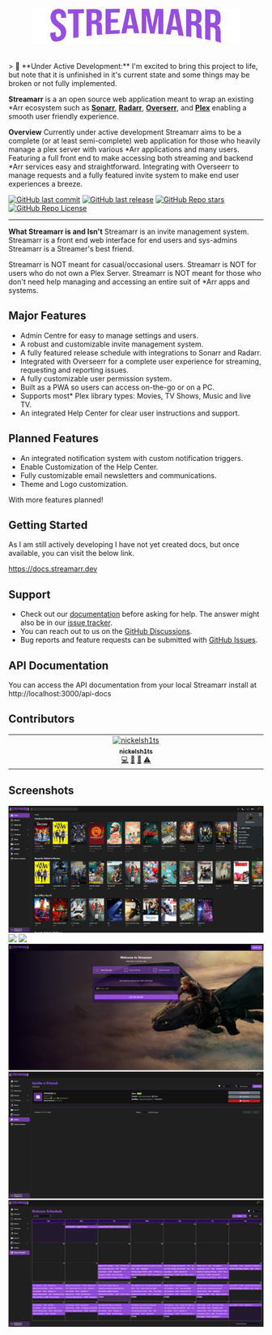 <p align="center">
<img src="./public/logo_full.png" alt="Streamarr" style="margin: 20px 0;">
</p>
> 🚧 **Under Active Development:** I'm excited to bring this project to life, but note that it is unfinished in it's current state and some things may be broken or not fully implemented.

**Streamarr** is a an open source web application meant to wrap an existing \*Arr ecosystem such as **[Sonarr](https://sonarr.tv/)**, **[Radarr](https://radarr.video/)**, **[Overserr](https://overseerr.dev/)**, and **[Plex](https://www.plex.tv/)** enabling a smooth user friendly experience.

**Overview**
Currently under active development Streamarr aims to be a complete (or at least semi-complete) web application for those who heavily manage a plex server with various *Arr applications and many users. Featuring a full front end to make accessing both streaming and backend *Arr services easy and straightforward. Integrating with Overseerr to manage requests and a fully featured invite system to make end user experiences a breeze.

[![GitHub last commit](https://img.shields.io/github/release-date/nickelsh1ts/streamarr?style=for-the-badge&logo=github)](https://github.com/nickelsh1ts/streamarr)
[![GitHub last release](https://img.shields.io/github/v/release/nickelsh1ts/streamarr?style=for-the-badge&logo=github)](https://github.com/nickelsh1ts/streamarr)
[![GitHub Repo stars](https://img.shields.io/github/stars/nickelsh1ts/streamarr?style=for-the-badge&logo=github)](https://github.com/nickelsh1ts/streamarr)
[![GitHub Repo License](https://img.shields.io/github/license/nickelsh1ts/streamarr?style=for-the-badge&logo=github)](https://github.com/nickelsh1ts/streamarr/blob/develop/LICENSE)

---

**What Streamarr is and Isn't**
Streamarr is an invite management system.
Streamarr is a front end web interface for end users and sys-admins
Streamarr is a Streamer's best friend.

Streamarr is NOT meant for casual/occasional users.
Streamarr is NOT for users who do not own a Plex Server.
Streamarr is NOT meant for those who don't need help managing and accessing an entire suit of \*Arr apps and systems.

## Major Features

- Admin Centre for easy to manage settings and users.
- A robust and customizable invite management system.
- A fully featured release schedule with integrations to Sonarr and Radarr.
- Integrated with Overseerr for a complete user experience for streaming, requesting and reporting issues.
- A fully customizable user permission system.
- Built as a PWA so users can access on-the-go or on a PC.
- Supports most\* Plex library types: Movies, TV Shows, Music and live TV.
- An integrated Help Center for clear user instructions and support.

## Planned Features

- An integrated notification system with custom notification triggers.
- Enable Customization of the Help Center.
- Fully customizable email newsletters and communications.
- Theme and Logo customization.

With more features planned!

## Getting Started

As I am still actively developing I have not yet created docs, but once available, you can visit the below link.

https://docs.streamarr.dev

## Support

- Check out our [documentation](https://docs.streamarr.dev) before asking for help. The answer might also be in our [issue tracker](https://github.com/nickelsh1ts/streamarr/issues).
- You can reach out to us on the [GitHub Discussions](https://github.com/nickelsh1ts/streamarr/discussions).
- Bug reports and feature requests can be submitted with [GitHub Issues](https://github.com/nickelsh1ts/streamarr/issues).

## API Documentation

You can access the API documentation from your local Streamarr install at http://localhost:3000/api-docs

## Contributors

<!-- ALL-CONTRIBUTORS-LIST:START - Do not remove or modify this section -->
<!-- prettier-ignore-start -->
<!-- markdownlint-disable -->
<table>
  <tbody>
    <tr>
      <td align="center" valign="top" width="14.28%"><a href="https://nickelsh1ts.com"><img src="https://avatars.githubusercontent.com/u/76549245?v=4?s=100" width="100px;" alt="nickelsh1ts"/><br /><sub><b>nickelsh1ts</b></sub></a><br /><a href="https://github.com/nickelsh1ts/streamarr/commits?author=nickelsh1ts" title="Code">💻</a> <a href="#design-nickelsh1ts" title="Design">🎨</a> <a href="#ideas-nickelsh1ts" title="Ideas, Planning, & Feedback">🤔</a> <a href="https://github.com/nickelsh1ts/streamarr/commits?author=nickelsh1ts" title="Tests">⚠️</a></td>
    </tr>
  </tbody>
</table>
<!-- markdownlint-restore -->
<!-- prettier-ignore-end -->

<!-- ALL-CONTRIBUTORS-LIST:END -->

## Screenshots

<img src="./screenshots/preview.png">
<img src="./screenshots/homepage.png">
<img src="./screenshots/signin.png">
<img src="./screenshots/signup.png">
<img src="./screenshots/invites.png">
<img src="./screenshots/schedule.png">
